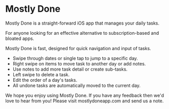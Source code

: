 # Mostly Done

Mostly Done is a straight-forward iOS app that manages your daily tasks.

For anyone looking for an effective alternative to subscription-based and bloated apps.

Mostly Done is fast, designed for quick navigation and input of tasks.

- Swipe through dates or single tap to jump to a specific day.
- Right swipe on items to move task to another day or add notes.
- Use notes to add more task detail or create sub-tasks.
- Left swipe to delete a task.
- Edit the order of a day's tasks.
- All undone tasks are automatically moved to the current day.

We hope you enjoy using Mostly Done. If you have any feedback then we'd love to hear from you! Please visit mostlydoneapp.com and send us a note.
